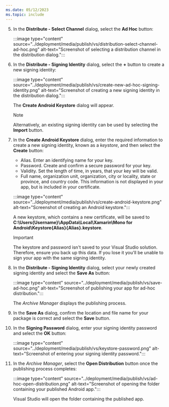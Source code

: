 ```yaml
---
ms.date: 05/12/2023
ms.topic: include
---
```


<!-- markdownlint-disable MD029 -->
5. In the **Distribute - Select Channel** dialog, select the **Ad Hoc** button:

    :::image type="content" source="../deployment/media/publish/vs/distribution-select-channel-ad-hoc.png" alt-text="Screenshot of selecting a distribution channel in the distribution dialog.":::
    <!-- markdownlint-enable MD029 -->

1. In the **Distribute - Signing Identity** dialog, select the **+** button to create a new signing identity:

    :::image type="content" source="../deployment/media/publish/vs/create-new-ad-hoc-signing-identity.png" alt-text="Screenshot of creating a new signing identity in the distribution dialog.":::

    The **Create Android Keystore** dialog will appear.

    > [!NOTE]
    > Alternatively, an existing signing identity can be used by selecting the **Import** button.

1. In the **Create Android Keystore** dialog, enter the required information to create a new signing identity, known as a *keystore*, and then select the **Create** button:

    - Alias. Enter an identifying name for your key.
    - Password. Create and confirm a secure password for your key.
    - Validity. Set the length of time, in years, that your key will be valid.
    - Full name, organization unit, organization, city or locality, state or province, and country code. This information is not displayed in your app, but is included in your certificate.

    :::image type="content" source="../deployment/media/publish/vs/create-android-keystore.png" alt-text="Screenshot of creating an Android keystore.":::

    A new keystore, which contains a new certificate, will be saved to **C:\Users\{Username}\AppData\Local\Xamarin\Mono for Android\Keystore\{Alias}\{Alias}.keystore**.

    > [!IMPORTANT]
    > The keystore and password isn't saved to your Visual Studio solution. Therefore, ensure you back up this data. If you lose it you'll be unable to sign your app with the same signing identity.  

1. In the **Distribute - Signing Identity** dialog, select your newly created signing identity and select the **Save As** button:

    :::image type="content" source="../deployment/media/publish/vs/save-ad-hoc.png" alt-text="Screenshot of publishing your app for ad-hoc distribution.":::

    The *Archive Manager* displays the publishing process.

1. In the **Save As** dialog, confirm the location and file name for your package is correct and select the **Save** button.
1. In the **Signing Password** dialog, enter your signing identity password and select the **OK** button:

    :::image type="content" source="../deployment/media/publish/vs/keystore-password.png" alt-text="Screenshot of entering your signing identity password.":::

1. In the *Archive Manager*, select the **Open Distribution** button once the publishing process completes:

    :::image type="content" source="../deployment/media/publish/vs/ad-hoc-open-distribution.png" alt-text="Screenshot of opening the folder containing your published Android app.":::

    Visual Studio will open the folder containing the published app.

